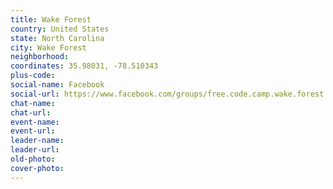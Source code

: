```yaml
---
title: Wake Forest
country: United States
state: North Carolina
city: Wake Forest
neighborhood: 
coordinates: 35.98031, -78.510343
plus-code:
social-name: Facebook
social-url: https://www.facebook.com/groups/free.code.camp.wake.forest
chat-name:
chat-url:
event-name:
event-url:
leader-name:
leader-url:
old-photo: 
cover-photo:
---
```

